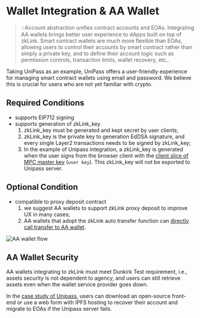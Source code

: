 # Wallet Integration & AA Wallet

> 💡Account abstraction unifies contract accounts and EOAs. Integrating AA wallets brings better user experience to dApps built on top of zkLink. Smart contract wallets are much more flexible than EOAs, allowing users to control their accounts by smart contract rather than simply a private key, and to define their account logic such as permission controls, transaction limits, wallet recovery, etc,.

Taking UniPass as an example, UniPass offers a user-friendly experience for managing smart contract wallets using email and password. We believe this is crucial for users who are not yet familiar with crypto.

## Required Conditions

* supports EIP712 signing
* supports generation of zkLink\_key
  1. zkLink\_key must be generated and kept secret by user clients;
  2. zkLink\_key is the private key to generation EdDSA signature, and every single Layer2 transactions needs to be signed by zkLink\_key;
  3. In the example of Unipass integration, a zkLink\_key is generated when the user signs from the browser client with the [client slice of MPC master key](https://docs.wallet.unipass.id/architecture/master-key) (`user key`). This zkLink\_key will not be exported to Unipass server.

## Optional Condition

* compatible to proxy deposit contract
  1. we suggest AA wallets to support zkLink proxy deposit to improve UX in many cases;
  2. AA wallets that adopt the zkLink auto transfer function can [directly call transfer to AA wallet](../docs/streamline/deposit/#example-1).

![AA wallet flow](../img/AA\_flow.png)

## AA Wallet Security

AA wallets integrating to zkLink must meet Dunkirk Test requirement, i.e., assets security is not dependent to agency, and users can still retrieve assets even when the wallet service provider goes down.

In the [case study of Unipass](https://docs.wallet.unipass.id/architecture/email-on-chain-verification), users can download an open-source front-end or use a web form with IPFS hosting to recover their account and migrate to EOAs if the Unipass server fails.

